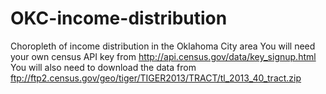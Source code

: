 # OKC-income-distribution
Choropleth of income distribution in the Oklahoma City area
You will need your own census API key from http://api.census.gov/data/key_signup.html
You will also need to download the data from ftp://ftp2.census.gov/geo/tiger/TIGER2013/TRACT/tl_2013_40_tract.zip
